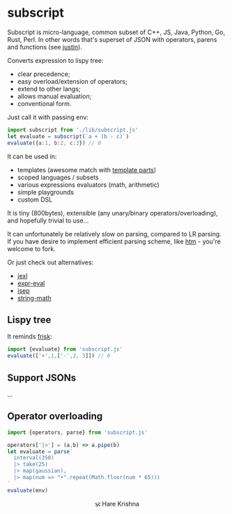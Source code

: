 # subscript

Subscript is micro-language, common subset of C++, JS, Java, Python, Go, Rust, Perl.
In other words that's superset of JSON with operators, parens and functions (see [justin](https://github.com/endojs/Jessie/issues/66)).

Converts expression to lispy tree:
+ clear precedence;
+ easy overload/extension of operators;
+ extend to other langs;
+ allows manual evaluation;
+ conventional form.

Just call it with passing env:

```js
import subscript from './lib/subscript.js'
let evaluate = subscript(`a + (b - c)`)
evaluate({a:1, b:2, c:3}) // 0
```

It can be used in:
* templates (awesome match with [template parts](https://github.com/github/template-parts))
* scoped languages / subsets
* various expressions evaluators (math, arithmetic)
* simple playgrounds
* custom DSL

It is tiny (800bytes), extensible (any unary/binary operators/overloading), and hopefully trivial to use...

It can unfortunately be relatively slow on parsing, compared to LR parsing. If you have desire to implement efficient parsing scheme, like [htm](https://ghub.io/htm) - you're welcome to fork.

Or just check out alternatives:

* [jexl](https://github.com/TomFrost/Jexl)
* [expr-eval](https://github.com/silentmatt/expr-eval)
* [jsep](https://github.com/EricSmekens/jsep)
* [string-math](https://github.com/devrafalko/string-math)

## Lispy tree

It reminds [frisk](https://npmjs.com/frisk):

```js
import {evaluate} from 'subscript.js'
evaluate(['+',1,['-',2, 3]]) // 0
```

## Support JSONs

...

## Operator overloading

```js
import {operators, parse} from 'subscript.js'

operators['|>'] = (a,b) => a.pipe(b)
let evaluate = parse`
  interval(350)
  |> take(25)
  |> map(gaussian),
  |> map(num => "•".repeat(Math.floor(num * 65)))
`
evaluate(env)
```

<p align=center>🕉 Hare Krishna</p>
